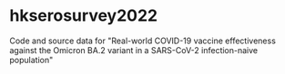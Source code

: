 # hkserosurvey2022
 Code and source data for "Real-world COVID-19 vaccine effectiveness against the Omicron BA.2 variant in a SARS-CoV-2 infection-naive population"
